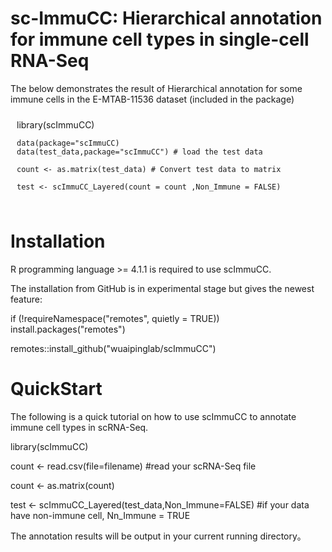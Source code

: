 # sc-ImmuCC: Hierarchical annotation for immune cell types in single-cell RNA-Seq 

The below demonstrates the result of Hierarchical annotation for some immune cells in the E-MTAB-11536 dataset (included in the package)
<div style="backgroud-color: #f5f5f5; padding: 10px">
library(scImmuCC)

    data(package="scImmuCC)
    data(test_data,package="scImmuCC") # load the test data

    count <- as.matrix(test_data) # Convert test data to matrix

    test <- scImmuCC_Layered(count = count ,Non_Immune = FALSE)

</div>

# Installation
R programming language >= 4.1.1 is required to use scImmuCC.

The installation from GitHub is in experimental stage but gives the newest feature:

if (!requireNamespace("remotes", quietly = TRUE))
    install.packages("remotes")

remotes::install_github("wuaipinglab/scImmuCC")

# QuickStart
The following is a quick tutorial on how to use scImmuCC to annotate immune cell types in scRNA-Seq.

library(scImmuCC)

count <- read.csv(file=filename) #read your scRNA-Seq file

count <- as.matrix(count)

test <- scImmuCC_Layered(test_data,Non_Immune=FALSE) #if your data have non-immune cell, Nn_Immune = TRUE

The annotation results will be output in your current running directory。










